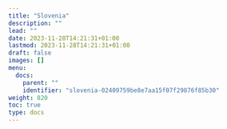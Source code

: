 ```yaml
---
title: "Slovenia"
description: ""
lead: ""
date: 2023-11-28T14:21:31+01:00
lastmod: 2023-11-28T14:21:31+01:00
draft: false
images: []
menu:
  docs:
    parent: ""
    identifier: "slovenia-02409759be8e7aa15f07f29876f85b30"
weight: 820
toc: true
type: docs
---
```

